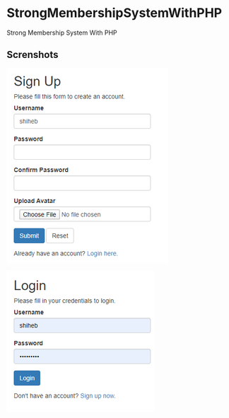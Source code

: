 # StrongMembershipSystemWithPHP

Strong Membership System With PHP

## Screnshots


![](Capture.PNG)

![](Capture1.PNG)
